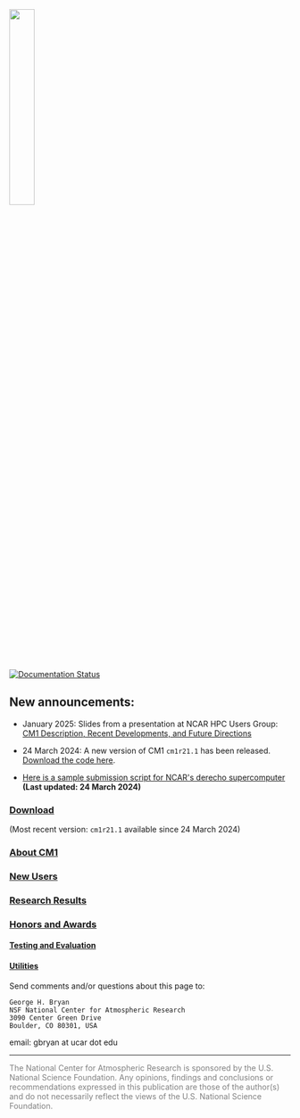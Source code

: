 <img src="https://www2.mmm.ucar.edu/people/bryan/cm1/NSF-NCAR_Lockup-UCAR-Dark_102523.png" width="30%"/>

[![Documentation Status](https://readthedocs.org/projects/cm1/badge/?version=latest)](https://cm1.readthedocs.io/en/latest/?badge=latest)

## New announcements:
* January 2025: Slides from a presentation at NCAR HPC Users Group: [CM1 Description, Recent Developments, and Future Directions](https://www2.mmm.ucar.edu/people/bryan/cm1/CM1_NHUG_Slides_Jan2025.pdf)

* 24 March 2024:  A new version of CM1 `cm1r21.1` has been released.  [Download the code here](releases).    

* [Here is a sample submission script for NCAR's derecho supercomputer](utils/cm1run_derecho)  **(Last updated:  24 March 2024)**

### [Download](docs/releases.md)

  (Most recent version:  `cm1r21.1` available since 24 March 2024)

### [About CM1](docs/about.md)

### [New Users](docs/new_users.md)

### [Research Results](docs/research_results.md)

### [Honors and Awards](docs/honors_and_awards.md)

#### [Testing and Evaluation](docs/testing_and_evaluation.md)

#### [Utilities](docs/utils.md)

Send comments and/or questions about this page to:

```
George H. Bryan
NSF National Center for Atmospheric Research
3090 Center Green Drive
Boulder, CO 80301, USA
```
email: gbryan at ucar dot edu
<hr>
<font color="gray">
The National Center for Atmospheric Research is sponsored by the U.S. National Science Foundation. Any opinions, findings and conclusions or recommendations expressed in this publication are those of the author(s) and do not necessarily reflect the views of the U.S. National Science Foundation.
</font>
